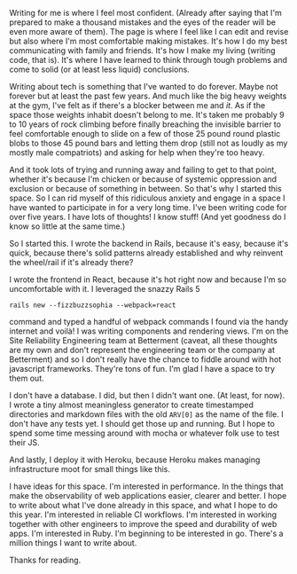 Writing for me is where I feel most confident. (Already after saying that I'm prepared to make a thousand mistakes and the eyes of the reader will be even more aware of them). The page is where I feel like I can edit and revise but also where I'm most comfortable making mistakes. It's how I do my best communicating with family and friends. It's how I make my living (writing code, that is). It's where I have learned to think through tough problems and come to solid (or at least less liquid) conclusions.

Writing about tech is something that I've wanted to do forever. Maybe not forever but at least the past few years. And much like the big heavy weights at the gym, I've felt as if there's a blocker between me and _it_. As if the space those weights inhabit doesn't belong to me. It's taken me probably 9 to 10 years of rock climbing before finally breaching the invisible barrier to feel comfortable enough to slide on a few of those 25 pound round plastic blobs to those 45 pound bars and letting them drop (still not as loudly as my mostly male compatriots) and asking for help when they're too heavy.

And it took lots of trying and running away and failing to get to that point, whether it's because I'm chicken or because of systemic oppression and exclusion or because of something in between. So that's why I started this space. So I can rid myself of this ridiculous anxiety and engage in a space I have wanted to participate in for a very long time. I've been writing code for over five years. I have lots of thoughts! I know stuff! (And yet goodness do I know so little at the same time.)

So I started this. I wrote the backend in Rails, because it's easy, because it's quick, because there's solid patterns already established and why reinvent the wheel/rail if it's already there?

I wrote the frontend in React, because it's hot right now and because I'm so uncomfortable with it. I leveraged the snazzy Rails 5

    rails new --fizzbuzzsophia --webpack=react

command and typed a handful of webpack commands I found via the handy internet and voilà! I was writing components and rendering views. I'm on the Site Reliability Engineering team at Betterment (caveat, all these thoughts are my own and don't represent the engineering team or the company at Betterment) and so I don't really have the chance to fiddle around with hot javascript frameworks. They're tons of fun. I'm glad I have a space to try them out.

I don't have a database. I did, but then I didn't want one. (At least, for now). I wrote a tiny almost meaningless generator to create timestamped directories and markdown files with the old `ARV[0]` as the name of the file. I don't have any tests yet. I should get those up and running. But I hope to spend some time messing around with mocha or whatever folk use to test their JS.

And lastly, I deploy it with Heroku, because Heroku makes managing infrastructure moot for small things like this.

I have ideas for this space. I'm interested in performance. In the things that make the observability of web applications easier, clearer and better. I hope to write about what I've done already in this space, and what I hope to do this year. I'm interested in reliable CI workflows. I'm interested in working together with other engineers to improve the speed and durability of web apps. I'm interested in Ruby. I'm beginning to be interested in go. There's a million things I want to write about.

Thanks for reading.
